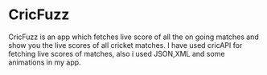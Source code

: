 # CricFuzz
 CricFuzz is an app which fetches live score of all the on going matches and show you the live scores of all cricket matches.
 I have used cricAPI for fetching live scores of matches, also i used JSON,XML and some animations in my app. 
